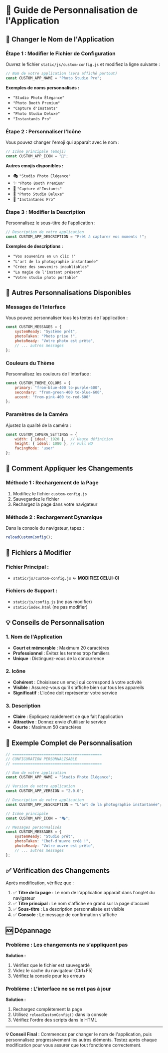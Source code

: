 # 🎨 Guide de Personnalisation de l'Application

## 📝 Changer le Nom de l'Application

### **Étape 1 : Modifier le Fichier de Configuration**

Ouvrez le fichier `static/js/custom-config.js` et modifiez la ligne suivante :

```javascript
// Nom de votre application (sera affiché partout)
const CUSTOM_APP_NAME = "Photo Studio Pro";
```

**Exemples de noms personnalisés :**
- `"Studio Photo Élégance"`
- `"Photo Booth Premium"`
- `"Capture d'Instants"`
- `"Photo Studio Deluxe"`
- `"Instantanés Pro"`

### **Étape 2 : Personnaliser l'Icône**

Vous pouvez changer l'emoji qui apparaît avec le nom :

```javascript
// Icône principale (emoji)
const CUSTOM_APP_ICON = "📸";
```

**Autres emojis disponibles :**
- 🎭 `"Studio Photo Élégance"`
- ✨ `"Photo Booth Premium"`
- 🌟 `"Capture d'Instants"`
- 💎 `"Photo Studio Deluxe"`
- 🎪 `"Instantanés Pro"`

### **Étape 3 : Modifier la Description**

Personnalisez le sous-titre de l'application :

```javascript
// Description de votre application
const CUSTOM_APP_DESCRIPTION = "Prêt à capturer vos moments !";
```

**Exemples de descriptions :**
- `"Vos souvenirs en un clic !"`
- `"L'art de la photographie instantanée"`
- `"Créez des souvenirs inoubliables"`
- `"La magie de l'instant présent"`
- `"Votre studio photo portable"`

## 🎯 Autres Personnalisations Disponibles

### **Messages de l'Interface**

Vous pouvez personnaliser tous les textes de l'application :

```javascript
const CUSTOM_MESSAGES = {
    systemReady: "Système prêt",
    photoTaken: "Photo prise !",
    photoReady: "Votre photo est prête",
    // ... autres messages
};
```

### **Couleurs du Thème**

Personnalisez les couleurs de l'interface :

```javascript
const CUSTOM_THEME_COLORS = {
    primary: "from-blue-400 to-purple-600",
    secondary: "from-green-400 to-blue-600",
    accent: "from-pink-400 to-red-600"
};
```

### **Paramètres de la Caméra**

Ajustez la qualité de la caméra :

```javascript
const CUSTOM_CAMERA_SETTINGS = {
    width: { ideal: 1920 },  // Haute définition
    height: { ideal: 1080 }, // Full HD
    facingMode: 'user'
};
```

## 🚀 Comment Appliquer les Changements

### **Méthode 1 : Rechargement de la Page**
1. Modifiez le fichier `custom-config.js`
2. Sauvegardez le fichier
3. Rechargez la page dans votre navigateur

### **Méthode 2 : Rechargement Dynamique**
Dans la console du navigateur, tapez :
```javascript
reloadCustomConfig();
```

## 📁 Fichiers à Modifier

### **Fichier Principal :**
- `static/js/custom-config.js` ← **MODIFIEZ CELUI-CI**

### **Fichiers de Support :**
- `static/js/config.js` (ne pas modifier)
- `static/index.html` (ne pas modifier)

## 💡 Conseils de Personnalisation

### **1. Nom de l'Application**
- **Court et mémorable** : Maximum 20 caractères
- **Professionnel** : Évitez les termes trop familiers
- **Unique** : Distinguez-vous de la concurrence

### **2. Icône**
- **Cohérent** : Choisissez un emoji qui correspond à votre activité
- **Visible** : Assurez-vous qu'il s'affiche bien sur tous les appareils
- **Significatif** : L'icône doit représenter votre service

### **3. Description**
- **Claire** : Expliquez rapidement ce que fait l'application
- **Attractive** : Donnez envie d'utiliser le service
- **Courte** : Maximum 50 caractères

## 🔧 Exemple Complet de Personnalisation

```javascript
// ========================================
// CONFIGURATION PERSONNALISABLE
// ========================================

// Nom de votre application
const CUSTOM_APP_NAME = "Studio Photo Élégance";

// Version de votre application
const CUSTOM_APP_VERSION = "2.0.0";

// Description de votre application
const CUSTOM_APP_DESCRIPTION = "L'art de la photographie instantanée";

// Icône principale
const CUSTOM_APP_ICON = "🎭";

// Messages personnalisés
const CUSTOM_MESSAGES = {
    systemReady: "Studio prêt",
    photoTaken: "Chef-d'œuvre créé !",
    photoReady: "Votre œuvre est prête",
    // ... autres messages
};
```

## ✅ Vérification des Changements

Après modification, vérifiez que :

1. ✅ **Titre de la page** : Le nom de l'application apparaît dans l'onglet du navigateur
2. ✅ **Titre principal** : Le nom s'affiche en grand sur la page d'accueil
3. ✅ **Sous-titre** : La description personnalisée est visible
4. ✅ **Console** : Le message de confirmation s'affiche

## 🆘 Dépannage

### **Problème : Les changements ne s'appliquent pas**
**Solution :**
1. Vérifiez que le fichier est sauvegardé
2. Videz le cache du navigateur (Ctrl+F5)
3. Vérifiez la console pour les erreurs

### **Problème : L'interface ne se met pas à jour**
**Solution :**
1. Rechargez complètement la page
2. Utilisez `reloadCustomConfig()` dans la console
3. Vérifiez l'ordre des scripts dans le HTML

---

**💡 Conseil Final** : Commencez par changer le nom de l'application, puis personnalisez progressivement les autres éléments. Testez après chaque modification pour vous assurer que tout fonctionne correctement.
